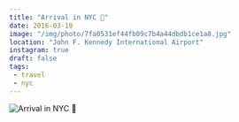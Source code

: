```yaml
---
title: "Arrival in NYC 🛬"
date: 2016-03-10
image: "/img/photo/7fa0531ef44fb09c7b4a44dbdb1ce1a8.jpg"
location: "John F. Kennedy International Airport"
instagram: true
draft: false
tags:
 - travel
 - nyc
---
```


![Arrival in NYC 🛬](/img/photo/7fa0531ef44fb09c7b4a44dbdb1ce1a8.jpg)
